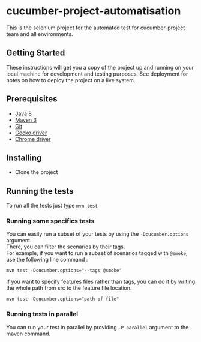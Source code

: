 # cucumber-project-automatisation


This is the selenium project for the automated test for cucumber-project team and all environments.

 ## Getting Started

These instructions will get you a copy of the project up and running on your local machine for development and testing purposes.
See deployment for notes on how to deploy the project on a live system.

 ## Prerequisites

* [Java 8](http://www.oracle.com/technetwork/java/javase/downloads/jdk8-downloads-2133151.html)  
* [Maven 3](https://maven.apache.org/download.cgi)  
* [Git](https://git-scm.com/downloads)  
* [Gecko driver](https://github.com/mozilla/geckodriver/releases)  
* [Chrome driver](https://sites.google.com/a/chromium.org/chromedriver/downloads)  

 ## Installing

- Clone the project 

 ## Running the tests  
  
To run all the tests just type `mvn test`

### Running some specifics tests  
You can easily run a subset of your tests by using the `-Dcucumber.options` argument.  
There, you can filter the scenarios by their tags.  
For example, if you want to run a subset of scenarios tagged with `@smoke`, use the following line command :  
```  
mvn test -Dcucumber.options="--tags @smoke"  
```  

If you want to specify features files rather than tags, you can do it by writing the whole path from src to the feature file location.  
```  
mvn test -Dcucumber.options="path of file"  
```  

### Running tests in parallel  
You can run your test in parallel by providing `-P parallel` argument to the maven command. 

